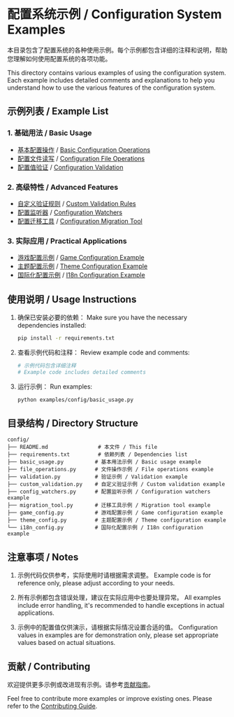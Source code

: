 # 配置系统示例 / Configuration System Examples

本目录包含了配置系统的各种使用示例。每个示例都包含详细的注释和说明，帮助您理解如何使用配置系统的各项功能。

This directory contains various examples of using the configuration system. Each example includes detailed comments and explanations to help you understand how to use the various features of the configuration system.

## 示例列表 / Example List

### 1. 基础用法 / Basic Usage
- [基本配置操作](./basic_usage.py) / [Basic Configuration Operations](./basic_usage.py)
- [配置文件读写](./file_operations.py) / [Configuration File Operations](./file_operations.py)
- [配置值验证](./validation.py) / [Configuration Validation](./validation.py)

### 2. 高级特性 / Advanced Features
- [自定义验证规则](./custom_validation.py) / [Custom Validation Rules](./custom_validation.py)
- [配置监听器](./config_watchers.py) / [Configuration Watchers](./config_watchers.py)
- [配置迁移工具](./migration_tool.py) / [Configuration Migration Tool](./migration_tool.py)

### 3. 实际应用 / Practical Applications
- [游戏配置示例](./game_config.py) / [Game Configuration Example](./game_config.py)
- [主题配置示例](./theme_config.py) / [Theme Configuration Example](./theme_config.py)
- [国际化配置示例](./i18n_config.py) / [I18n Configuration Example](./i18n_config.py)

## 使用说明 / Usage Instructions

1. 确保已安装必要的依赖：
   Make sure you have the necessary dependencies installed:
   ```bash
   pip install -r requirements.txt
   ```

2. 查看示例代码和注释：
   Review example code and comments:
   ```python
   # 示例代码包含详细注释
   # Example code includes detailed comments
   ```

3. 运行示例：
   Run examples:
   ```bash
   python examples/config/basic_usage.py
   ```

## 目录结构 / Directory Structure

```
config/
├── README.md                # 本文件 / This file
├── requirements.txt         # 依赖列表 / Dependencies list
├── basic_usage.py          # 基本用法示例 / Basic usage example
├── file_operations.py      # 文件操作示例 / File operations example
├── validation.py           # 验证示例 / Validation example
├── custom_validation.py    # 自定义验证示例 / Custom validation example
├── config_watchers.py      # 配置监听示例 / Configuration watchers example
├── migration_tool.py       # 迁移工具示例 / Migration tool example
├── game_config.py          # 游戏配置示例 / Game configuration example
├── theme_config.py         # 主题配置示例 / Theme configuration example
└── i18n_config.py          # 国际化配置示例 / I18n configuration example
```

## 注意事项 / Notes

1. 示例代码仅供参考，实际使用时请根据需求调整。
   Example code is for reference only, please adjust according to your needs.

2. 所有示例都包含错误处理，建议在实际应用中也要处理异常。
   All examples include error handling, it's recommended to handle exceptions in actual applications.

3. 示例中的配置值仅供演示，请根据实际情况设置合适的值。
   Configuration values in examples are for demonstration only, please set appropriate values based on actual situations.

## 贡献 / Contributing

欢迎提供更多示例或改进现有示例。请参考[贡献指南](../../CONTRIBUTING.md)。

Feel free to contribute more examples or improve existing ones. Please refer to the [Contributing Guide](../../CONTRIBUTING.md). 